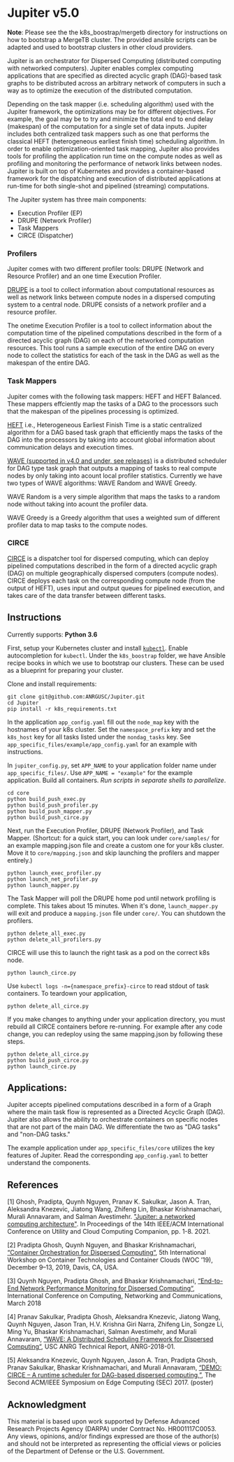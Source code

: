 # Jupiter v5.0

**Note**: Please see the the k8s_boostrap/mergetb directory for
instructions on how to bootstrap a MergeTB cluster. The provided ansible scripts
can be adapted and used to bootstrap clusters in other cloud providers.

Jupiter is an orchestrator for Dispersed Computing (distributed computing with
networked computers). Jupiter enables complex computing applications that are
specified as directed acyclic graph (DAG)-based task graphs to be distributed
across an arbitrary network of computers in such a way as to optimize the
execution of the distributed computation.

Depending on the task mapper (i.e. scheduling
algorithm) used with the Jupiter framework, the optimizations may be for
different objectives. For example, the goal may be to try and minimize the total
end to end delay (makespan) of the computation for a single set of data inputs.
Jupiter includes both centralized task mappers such as one that performs the
classical HEFT (heterogeneous earliest finish time) scheduling algorithm. In
order to enable optimization-oriented task mapping, Jupiter also provides tools
for profiling the application run time on the compute nodes as well as profiling
and monitoring the performance of network links between nodes. Jupiter is built
on top of Kubernetes and provides a container-based framework for the
dispatching and execution of distributed applications at run-time for both
single-shot and pipelined (streaming) computations.

The Jupiter system has three
main components:
 * Execution Profiler (EP)
 * DRUPE (Network Profiler)
 * Task Mappers
 * CIRCE (Dispatcher)


### Profilers
Jupiter comes with two different profiler tools: DRUPE (Network and Resource
Profiler) and an one time Execution Profiler.

[DRUPE](https://github.com/ANRGUSC/DRUPE)  is a tool to collect information
about computational resources as well as network links between compute nodes in
a dispersed computing system to a central node. DRUPE consists of a network
profiler and a resource profiler.

The onetime Execution Profiler is a tool to collect information about the
computation time of the pipelined computations described in the form of a
directed acyclic graph (DAG) on each of the networked computation resources.
This tool runs a sample execution of the entire DAG on every node to collect the
statistics for each of the task in the DAG as well as the makespan of the entire
DAG.


### Task Mappers

Jupiter comes with the following task mappers: HEFT and HEFT Balanced. These
mappers effciently map the tasks of a DAG to the processors such that the
makespan of the pipelines processing is optimized.

[HEFT](https://github.com/oyld/heft.git) i.e., Heterogeneous Earliest Finish
Time is a static centralized algorithm for a DAG based task graph that
efficiently maps the tasks of the DAG into the processors by taking into account
global information about communication delays and execution times.

[WAVE (supported in v4.0 and under, see releases)](https://github.com/ANRGUSC/WAVE) is a distributed scheduler for DAG type
task graph that outputs a mapping of tasks to real compute nodes by only taking
into acount local profiler statistics. Currently we have two types of WAVE
algorithms: WAVE Random and WAVE Greedy.

WAVE Random is a very simple algorithm that maps the tasks to a random node
without taking into acount the profiler data.

WAVE Greedy is a Greedy algorithm that uses a weighted sum of different profiler
data to map tasks to the compute nodes.


### CIRCE

[CIRCE](https://github.com/ANRGUSC/CIRCE) is a dispatcher tool for dispersed
computing, which can deploy pipelined computations described in the form of a
directed acyclic graph (DAG) on multiple geographically dispersed computers
(compute nodes). CIRCE deploys each task on the corresponding compute node (from
the output of HEFT), uses input and output queues for pipelined execution, and
takes care of the data transfer between different tasks.


## Instructions

Currently supports: **Python 3.6**

First, setup your Kubernetes cluster and install
[`kubectl`](https://kubernetes.io/docs/tasks/tools/install-kubectl/). Enable
autocompletion for `kubectl`. Under the `k8s_boostrap` folder, we have Ansible
recipe books in which we use to bootstrap our clusters. These can be used as a
blueprint for preparing your cluster.

Clone and install requirements:

    git clone git@github.com:ANRGUSC/Jupiter.git
    cd Jupiter
    pip install -r k8s_requirements.txt

In the application `app_config.yaml` fill out the `node_map` key with the
hostnames of your k8s cluster. Set the `namespace_prefix` key and set the
`k8s_host` key for all tasks listed under the `nondag_tasks` key. See
`app_specific_files/example/app_config.yaml` for an example with instructions.

In `jupiter_config.py`, set `APP_NAME` to your application folder name under
`app_specific_files/`. Use `APP_NAME = "example"` for the example application.
Build all containers. *Run scripts in separate shells to parallelize*.

    cd core
    python build_push_exec.py
    python build_push_profiler.py
    python build_push_mapper.py
    python build_push_circe.py

Next, run the Execution Profiler, DRUPE (Network Profiler), and Task Mapper.
(Shortcut: for a quick start, you can look under `core/samples/` for an example
mapping.json file and create a custom one for your k8s cluster. Move it to
`core/mapping.json` and skip launching the profilers and mapper entirely.)

    python launch_exec_profiler.py
    python launch_net_profiler.py
    python launch_mapper.py

The Task Mapper will poll the DRUPE home pod until network profiling is
complete. This takes about 15 minutes. When it's done, `launch_mapper.py` will
exit and produce a `mapping.json` file under `core/`. You can shutdown the
profilers.

    python delete_all_exec.py
    python delete_all_profilers.py

CIRCE will use this to
launch the right task as a pod on the correct k8s node.

    python launch_circe.py

Use `kubectl logs -n={namespace_prefix}-circe` to read stdout of task
containers. To teardown your application,

    python delete_all_circe.py

If you make changes to anything under your application directory, you must
rebuild all CIRCE containers before re-running. For example after any code
change, you can redeploy using the same mapping.json by following these steps.

    python delete_all_circe.py
    python build_push_circe.py
    python launch_circe.py


## Applications:

Jupiter accepts pipelined computations described in a form of a Graph where the
main task flow is represented as a Directed Acyclic Graph (DAG). Jupiter also
allows the ability to orchestrate containers on specific nodes that are not part
of the main DAG. We differentiate the two as "DAG tasks" and "non-DAG tasks."

The example application under `app_specific_files/core` utilizes the key features
of Jupiter. Read the corresponding `app_config.yaml` to better understand the
components.

## References
[1] Ghosh, Pradipta, Quynh Nguyen, Pranav K. Sakulkar, Jason A. Tran, Aleksandra Knezevic, Jiatong Wang, Zhifeng Lin, Bhaskar Krishnamachari, Murali Annavaram, and Salman Avestimehr. ["Jupiter: a networked computing architecture"](https://anrg.usc.edu/www/papers/JUPITER.pdf). In Proceedings of the 14th IEEE/ACM International Conference on Utility and Cloud Computing Companion, pp. 1-8. 2021.

[2] Pradipta Ghosh, Quynh Nguyen, and Bhaskar Krishnamachari, [“Container Orchestration for Dispersed Computing“](https://anrg.usc.edu/www/wp-content/uploads/2019/10/Jupiter__Camera_Ready.pdf), 5th International Workshop on Container Technologies and Container Clouds (WOC ’19), December 9–13, 2019, Davis, CA, USA.

[3] Quynh Nguyen, Pradipta Ghosh, and Bhaskar Krishnamachari, [“End-to-End Network Performance Monitoring for Dispersed
Computing“](http://anrg.usc.edu/www/papers/DispersedNetworkProfiler_ICNC2018.pdf), International Conference on Computing, Networking and Communications, March 2018

[4] Pranav Sakulkar, Pradipta Ghosh, Aleksandra Knezevic, Jiatong Wang, Quynh Nguyen, Jason Tran, H.V. Krishna Giri Narra,
Zhifeng Lin, Songze Li, Ming Yu, Bhaskar Krishnamachari, Salman Avestimehr, and Murali Annavaram, [“WAVE: A Distributed Scheduling
Framework for Dispersed Computing“](http://anrg.usc.edu/www/papers/wave_dispersed_computing_ANRGTechReport.pdf), USC ANRG Technical Report, ANRG-2018-01.

[5] Aleksandra Knezevic, Quynh Nguyen, Jason A. Tran, Pradipta Ghosh, Pranav Sakulkar, Bhaskar Krishnamachari, and Murali
Annavaram, [“DEMO: CIRCE – A runtime scheduler for DAG-based dispersed computing,”](http://anrg.usc.edu/www/papers/CIRCE__A_runtime_scheduler_for_DAG_based_dispersed_computing.pdf), The Second ACM/IEEE Symposium on Edge Computing
(SEC) 2017. (poster)


## Acknowledgment
This material is based upon work supported by Defense Advanced Research Projects Agency (DARPA) under Contract No. HR001117C0053.
Any views, opinions, and/or findings expressed are those of the author(s) and should not be interpreted as representing the
official views or policies of the Department of Defense or the U.S. Government.
